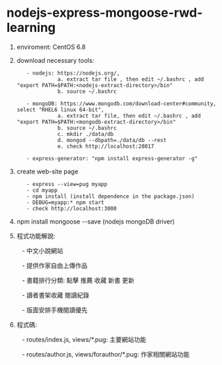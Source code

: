 # nodejs-express-mongoose-rwd-learning

1. enviroment: CentOS 6.8

2. download necessary tools:

          - nodejs: https://nodejs.org/, 
                    a. extract tar file , then edit ~/.bashrc , add  "export PATH=$PATH:<nodejs-extract-directory>/bin"
                    b. source ~/.bashrc
      
          - mongoDB: https://www.mongodb.com/download-center#community, select "RHEL6 linux 64-bit", 
                    a. extract tar file, then edit ~/.bashrc , add  "export PATH=$PATH:<mongodb-extract-directory>/bin"
                    b. source ~/.bashrc
                    c. mkdir ./data/db
                    d. mongod --dbpath=./data/db --rest
                    e. check http://localhost:28017
      
          - express-generator: "npm install express-generator -g"

3. create web-site page

          - express --view=pug myapp
          - cd myapp
          - npm install (install dependence in the package.json)
          - DEBUG=myapp:* npm start
          - check http://localhost:3000
  
4. npm install mongoose --save (nodejs mongoDB driver)  

5. 程式功能解說:
          
          
          - 中文小說網站
          
          - 提供作家自由上傳作品
          
          - 書籍排行分類: 點擊 推薦 收藏 新書 更新
          
          - 讀者書架收藏 閱讀紀錄
          
          - 版面安排手機閱讀優先

6. 程式碼:

          - routes/index.js, views/*.pug: 主要網站功能
          
          - routes/author.js, views/forauthor/*.pug: 作家相關網站功能
          
